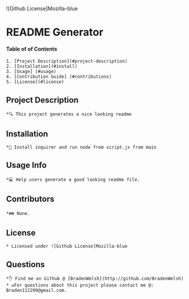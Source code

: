 
![Github License]Mozilla-blue
# README Generator

#### Table of of Contents
    1. [Project Description](#project-description)
    2. [Installation](#install)
    3. [Usage] (#usage)
    4. [Contribution Guide] (#contributions)
    5. [License](#license)

## Project Description
    *🔍 This project generates a nice looking readme

## Installation
    *💾 Install inquirer and run node from script.js from main

## Usage Info
    *💻 Help users generate a good looking readme file.

## Contributors 
    *👪 None.

## License
    * Licensed under ![Github License]Mozilla-blue

## Questions
    *✋ Find me on Github @ [BradenWelsh](http://github.com/BradenWelsh)
    * ✉️For questions about this project please contact me @: Braden112299@gmail.com.
    
    
